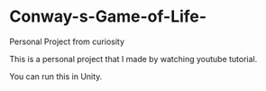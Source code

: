 # Conway-s-Game-of-Life-
Personal Project from curiosity 

This is a personal project that I made by watching youtube tutorial.

You can run this in Unity.
